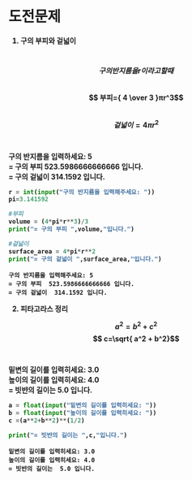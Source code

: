 # <Strong>도전문제<strong>

1. 구의 부피와 겉넓이

<br>$$구의 반지름을 r이라고 할 때$$
<br>$$ 부피={ 4 \over 3 }πr^3$$
<br>$$ 겉넓이= 4πr^2$$
<br><br>
구의 반지름을 입력하세요: **5**
<br>= 구의 부피  523.5986666666666 입니다.
<br>= 구의 겉넓이  314.1592 입니다.


```python
r = int(input("구의 반지름을 입력해주세요: "))
pi=3.141592

#부피
volume = (4*pi*r**3)/3
print("= 구의 부피 ",volume,"입니다.")

#겉넓이
surface_area = 4*pi*r**2
print("= 구의 겉넓이 ",surface_area,"입니다.")
```

    구의 반지름을 입력해주세요: 5
    = 구의 부피  523.5986666666666 입니다.
    = 구의 겉넓이  314.1592 입니다.
    

2. 피타고라스 정리

$$ a^2=b^2+c^2$$
$$ c=\sqrt{ a^2 + b^2}$$
<br><br>
밑변의 길이를 입력히세요: 3.0
<br>높이의 길이를 입력히세요: 4.0
<br>= 빗뱐의 길이는  5.0 입니다.


```python
a = float(input("밑변의 길이를 입력히세요: "))
b = float(input("높이의 길이를 입력히세요: "))
c =(a**2+b**2)**(1/2)

print("= 빗뱐의 길이는 ",c,"입니다.")
```

    밑변의 길이를 입력히세요: 3.0
    높이의 길이를 입력히세요: 4.0
    = 빗뱐의 길이는  5.0 입니다.
    
